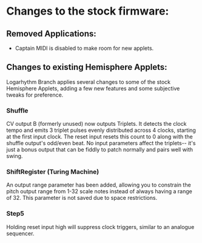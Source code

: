 # Changes to the stock firmware:

## Removed Applications:
- Captain MIDI is disabled to make room for new applets.

## Changes to existing Hemisphere Applets:
Logarhythm Branch applies several changes to some of the stock Hemisphere Applets, adding a few new features and some subjective tweaks for preference.

### Shuffle
CV output B (formerly unused) now outputs Triplets. It detects the clock tempo and emits 3 triplet pulses evenly distributed across 4 clocks, starting at the first input clock. The reset input resets this count to 0 along with the shuffle output's odd/even beat. No input parameters affect the triplets-- it's just a bonus output that can be fiddly to patch normally and pairs well with swing.

### ShiftRegister (Turing Machine)
An output range parameter has been added, allowing you to constrain the pitch output range from 1-32 scale notes instead of always having a range of 32. This parameter is not saved due to space restrictions.

### Step5
Holding reset input high will suppress clock triggers, similar to an analogue sequencer.